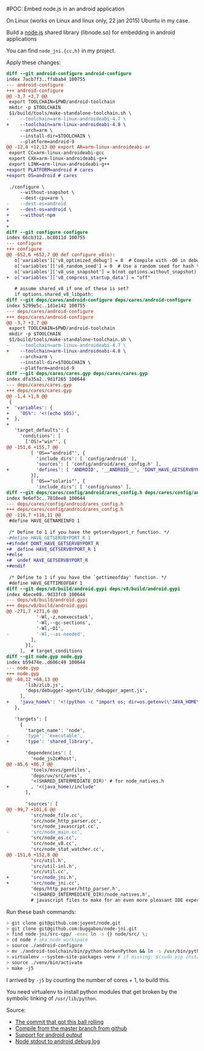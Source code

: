 #POC: Embed node.js in an android application


On Linux (works on Linux and linux only, 22 jan 2015) Ubuntu in my case.

Build a [node.js](http://nodejs.org/) shared library (libnode.so) for embedding in android applications

You can find `node_jni.{cc,h}` in my project.

Apply these changes:

```diff
diff --git android-configure android-configure
index 7acb7f3..ffabab4 100755
--- android-configure
+++ android-configure
@@ -3,7 +3,7 @@
 export TOOLCHAIN=$PWD/android-toolchain
 mkdir -p $TOOLCHAIN
 $1/build/tools/make-standalone-toolchain.sh \
-    --toolchain=arm-linux-androideabi-4.7 \
+    --toolchain=arm-linux-androideabi-4.8 \
     --arch=arm \
     --install-dir=$TOOLCHAIN \
     --platform=android-9
@@ -12,8 +12,13 @@ export AR=arm-linux-androideabi-ar
 export CC=arm-linux-androideabi-gcc
 export CXX=arm-linux-androideabi-g++
 export LINK=arm-linux-androideabi-g++
+export PLATFORM=android # cares
+export OS=android # cares
 
 ./configure \
     --without-snapshot \
     --dest-cpu=arm \
-    --dest-os=android
+    --dest-os=android \
+    --without-npm
+    
+
diff --git configure configure
index 66cb312..bc8011d 100755
--- configure
+++ configure
@@ -652,6 +652,7 @@ def configure_v8(o):
   o['variables']['v8_optimized_debug'] = 0  # Compile with -O0 in debug builds.
   o['variables']['v8_random_seed'] = 0  # Use a random seed for hash tables.
   o['variables']['v8_use_snapshot'] = b(not options.without_snapshot)
+  o['variables']['v8_compress_startup_data'] = "off"
 
   # assume shared_v8 if one of these is set?
   if options.shared_v8_libpath:
diff --git deps/cares/android-configure deps/cares/android-configure
index 5299e5c..1d1e142 100755
--- deps/cares/android-configure
+++ deps/cares/android-configure
@@ -3,7 +3,7 @@
 export TOOLCHAIN=$PWD/android-toolchain
 mkdir -p $TOOLCHAIN
 $1/build/tools/make-standalone-toolchain.sh \
-    --toolchain=arm-linux-androideabi-4.7 \
+    --toolchain=arm-linux-androideabi-4.8 \
     --arch=arm \
     --install-dir=$TOOLCHAIN \
     --platform=android-9
diff --git deps/cares/cares.gyp deps/cares/cares.gyp
index dfa35a2..9d1f265 100644
--- deps/cares/cares.gyp
+++ deps/cares/cares.gyp
@@ -1,4 +1,8 @@
 {
+  'variables': {
+    'OS%': '<!(echo $OS)',
+  },
+
   'target_defaults': {
     'conditions': [
       ['OS!="win"', {
@@ -151,6 +155,7 @@
         [ 'OS=="android"', {
           'include_dirs': [ 'config/android' ],
           'sources': [ 'config/android/ares_config.h' ],
+          'defines': [ 'ANDROID', '__ANDROID__', 'DONT_HAVE_GETSERVBYPORT_R', 'HAVE_ARPA_NAMESER_H' ],
         }],
         [ 'OS=="solaris"', {
           'include_dirs': [ 'config/sunos' ],
diff --git deps/cares/config/android/ares_config.h deps/cares/config/android/ares_config.h
index 9e6ef3c..7818ee8 100644
--- deps/cares/config/android/ares_config.h
+++ deps/cares/config/android/ares_config.h
@@ -116,7 +116,11 @@
 #define HAVE_GETNAMEINFO 1
 
 /* Define to 1 if you have the getservbyport_r function. */
-#define HAVE_GETSERVBYPORT_R 1
+#ifndef DONT_HAVE_GETSERVBYPORT_R
+#  define HAVE_GETSERVBYPORT_R 1
+#else
+#  undef HAVE_GETSERVBYPORT_R
+#endif
 
 /* Define to 1 if you have the `gettimeofday' function. */
 #define HAVE_GETTIMEOFDAY 1
diff --git deps/v8/build/android.gypi deps/v8/build/android.gypi
index 46ece08..9d33fc0 100644
--- deps/v8/build/android.gypi
+++ deps/v8/build/android.gypi
@@ -271,7 +271,6 @@
           '-Wl,-z,noexecstack',
           '-Wl,--gc-sections',
           '-Wl,-O1',
-          '-Wl,--as-needed',
         ],
       }],
     ],  # target_conditions
diff --git node.gyp node.gyp
index b59474e..d606c49 100644
--- node.gyp
+++ node.gyp
@@ -68,12 +68,13 @@
       'lib/zlib.js',
       'deps/debugger-agent/lib/_debugger_agent.js',
     ],
+    'java_home%': '<!(python -c "import os; dir=os.getenv(\'JAVA_HOME\', \'/usr/lib/jvm/java-7-openjdk-amd64\'); assert os.path.exists(os.path.join(dir, \'include/jni.h\')), \'Point \\$JAVA_HOME or the java_home gyp variable to a directory containing include/jni.h!\'; print dir")',
   },
 
   'targets': [
     {
       'target_name': 'node',
-      'type': 'executable',
+      'type': 'shared_library',
 
       'dependencies': [
         'node_js2c#host',
@@ -85,6 +86,7 @@
         'tools/msvs/genfiles',
         'deps/uv/src/ares',
         '<(SHARED_INTERMEDIATE_DIR)' # for node_natives.h
+        , '<(java_home)/include'
       ],
 
       'sources': [
@@ -99,7 +101,6 @@
         'src/node_file.cc',
         'src/node_http_parser.cc',
         'src/node_javascript.cc',
-        'src/node_main.cc',
         'src/node_os.cc',
         'src/node_v8.cc',
         'src/node_stat_watcher.cc',
@@ -151,6 +152,8 @@
         'src/util.h',
         'src/util-inl.h',
         'src/util.cc',
+        'src/node_jni.h',
+        'src/node_jni.cc',
         'deps/http_parser/http_parser.h',
         '<(SHARED_INTERMEDIATE_DIR)/node_natives.h',
         # javascript files to make for an even more pleasant IDE experience

```

Run these bash commands:

```bash
> git clone git@github.com:joyent/node.git
> git clone git@github.com:buggaboo/node-jni.git
> find node-jni/src-cpp/ -exec ln -s {} node/src/ \;
> cd node # aka node workspace
> source ./android-configure
> mv ./android-toolchain/bin/python borkenPython && ln -s /usr/bin/python2.7 android-toolchain/bin/python
> virtualenv --system-site-packages venv # if missing: $(sudo pip install {git,...}) or $(sudo apt-get install {requests...})
> source ./venv/bin/activate
> make -j5
```

I arrived by `-j5` by counting the number of cores + 1, to build this.

You need virtualenv to install python modules that get broken by the symbolic linking
of `/usr/lib/python`.

Source:
* [The commit that got this ball rolling](https://github.com/joyent/node/commit/5e4e8ec429381a8d1eebe31647e9daaaae42c54b)
* [Compile from the master branch from github](http://www.goland.org/nodejsonandroid/)
* [Support for android output](http://hanyugeekingstyle.blogspot.nl/2013/01/nodejs-for-android-with-consolelog.html)
* [Node stdout to android debug log](https://github.com/paddybyers/android-debuglog)

